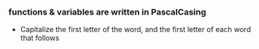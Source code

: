 
### functions & variables are written in PascalCasing
- Capitalize the first letter of the word, and the first letter of each word that follows
